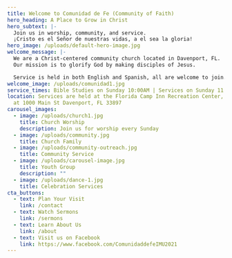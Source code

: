 ```yaml
---
title: Welcome to Comunidad de Fe (Community of Faith)
hero_heading: A Place to Grow in Christ
hero_subtext: |-
  Join us in worship, community, and service.
  ¡Cristo es el Señor de nuestras vidas, a el sea la gloria!
hero_image: /uploads/default-hero-image.jpg
welcome_message: |-
  We are a Christ-centered community church located in Davenport, FL. 
  Our mission is to glorify God by making disciples of Jesus.  

  Service is held in both English and Spanish, all are welcome to join.
welcome_image: /uploads/comunidad1.jpg
service_times: Bible Studies on Sunday 10:00AM | Services on Sunday 11:00AM
location: Services are held at the Florida Camp Inn Recreation Center, located
  at 1000 Main St Davenport, FL 33897
carousel_images:
  - image: /uploads/church1.jpg
    title: Church Worship
    description: Join us for worship every Sunday
  - image: /uploads/community.jpg
    title: Church Family
  - image: /uploads/community-outreach.jpg
    title: Community Service
  - image: /uploads/carousel-image.jpg
    title: Youth Group
    description: ""
  - image: /uploads/dance-1.jpg
    title: Celebration Services
cta_buttons:
  - text: Plan Your Visit
    link: /contact
  - text: Watch Sermons
    link: /sermons
  - text: Learn About Us
    link: /about
  - text: Visit us on Facebook
    link: https://www.facebook.com/ComunidaddefeIMU2021
---
```

